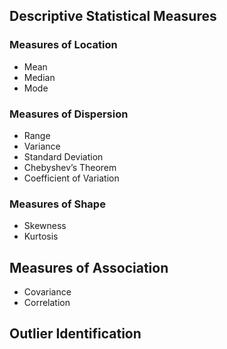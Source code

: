 ## Descriptive Statistical Measures
### Measures of Location
- Mean
- Median
- Mode
### Measures of Dispersion
- Range
- Variance
- Standard Deviation
- Chebyshev’s Theorem
- Coefficient of Variation
### Measures of Shape
- Skewness
- Kurtosis
## Measures of Association
- Covariance
- Correlation
## Outlier Identification
